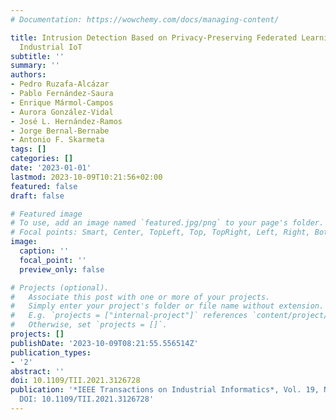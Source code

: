 ```yaml
---
# Documentation: https://wowchemy.com/docs/managing-content/

title: Intrusion Detection Based on Privacy-Preserving Federated Learning for the
  Industrial IoT
subtitle: ''
summary: ''
authors:
- Pedro Ruzafa-Alcázar
- Pablo Fernández-Saura
- Enrique Mármol-Campos
- Aurora González-Vidal
- José L. Hernández-Ramos
- Jorge Bernal-Bernabe
- Antonio F. Skarmeta
tags: []
categories: []
date: '2023-01-01'
lastmod: 2023-10-09T10:21:56+02:00
featured: false
draft: false

# Featured image
# To use, add an image named `featured.jpg/png` to your page's folder.
# Focal points: Smart, Center, TopLeft, Top, TopRight, Left, Right, BottomLeft, Bottom, BottomRight.
image:
  caption: ''
  focal_point: ''
  preview_only: false

# Projects (optional).
#   Associate this post with one or more of your projects.
#   Simply enter your project's folder or file name without extension.
#   E.g. `projects = ["internal-project"]` references `content/project/deep-learning/index.md`.
#   Otherwise, set `projects = []`.
projects: []
publishDate: '2023-10-09T08:21:55.556514Z'
publication_types:
- '2'
abstract: ''
doi: 10.1109/TII.2021.3126728
publication: '*IEEE Transactions on Industrial Informatics*, Vol. 19, No. 2, PP. 1145-1154,
  DOI: 10.1109/TII.2021.3126728'
---
```


